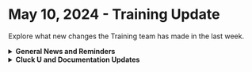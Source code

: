 # May 10, 2024 - Training Update

Explore what new changes the Training team has made in the last week.

<details>

<summary><strong>General News and Reminders</strong></summary>

* **SHOUT OUT** to Chris, Josh, Jason, Michael, Michael (two this week!), David, and Alaura for successfully taking our [foundations-certification.md](../../../cluck-university/rewst-foundations/foundations-certification.md "mention") Exam, and collecting your prestigious **Certified Rewster** badge in Discord.&#x20;
* Clea is BACK! Next week, we will continue our regular schedule of Clea on the 100s and Eddie on the 200s!

![](<../../../.gitbook/assets/Copy of Clea.png>)![](<../../../.gitbook/assets/Clea (3).png>)

* Join us in our [Cluck-U Discord channel](https://discord.com/channels/936789089703845988/1121465945295167588) if you have any questions, comments, or concerns!

</details>

<details>

<summary><strong>Cluck U and Documentation Updates</strong></summary>

**What's New at Cluck University?**

* We'd love to get your feedback on our Training and Documentation! [Please fill out this form to let us know how we can improve](https://app.sli.do/event/m8C3AjPUnuDgpkVDmPsQL3)!
* As a reminder, you can make training and documentation requests at [https://rewst.canny.io/](https://rewst.canny.io/)
* [core-triggers-to-kick-off-automation.md](../../../cluck-university/micro-courses/core-triggers-to-kick-off-automation.md "mention") Elective page is now live!
* The 204 is just about ready! Keep your eyes peeled for an announcement from the one and only Eddie-the-Legend-Chow!

**New & Updated Pages:**

* [may-10-2024-the-most-requested-integration-has-finally-been-added-to-rewst.md](../../roc-open-mics/2024-roc-open-mics/may-10-2024-the-most-requested-integration-has-finally-been-added-to-rewst.md "mention") page added
* The  [cloud](../../../documentation/integrations/cloud/ "mention")  portion of our docs has been revised for clarity with a  [google-admin](../../../documentation/integrations/cloud/google-admin/ "mention") section added with updates to the [microsoft-cloud-integration-bundle](../../../documentation/integrations/cloud/microsoft-cloud-integration-bundle/ "mention") section.
* [app-builder](../../../documentation/app-builder/ "mention") section has been updated with the latest [Broken link](broken-reference "mention")
* New [components](../../../documentation/app-builder/components/ "mention") added to the App Platform section as well, including [accordion.md](../../../documentation/app-builder/components/accordion.md "mention"),  [header.md](../../../documentation/app-builder/components/header.md "mention"), [link.md](../../../documentation/app-builder/components/link.md "mention"), [menu.md](../../../documentation/app-builder/components/menu.md "mention"), [row.md](../../../documentation/app-builder/components/row.md "mention"), and [sidebar.md](../../../documentation/app-builder/components/sidebar.md "mention") among other updates to the section.

</details>

